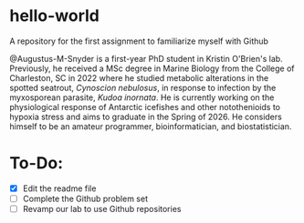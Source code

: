 # hello-world
A repository for the first assignment to familiarize myself with Github

@Augustus-M-Snyder is a first-year PhD student in Kristin O'Brien's lab. Previously, he received a MSc degree in Marine Biology from the College of Charleston, SC in 2022 where he studied metabolic alterations in the spotted seatrout, _Cynoscion nebulosus_, in response to infection by the myxosporean parasite, _Kudoa inornata_. He is currently working on the physiological response of Antarctic icefishes and other notothenioids to hypoxia stress and aims to graduate in the Spring of 2026. He considers himself to be an amateur programmer, bioinformatician, and biostatistician.

# To-Do:
- [X] Edit the readme file
- [ ] Complete the Github problem set
- [ ] Revamp our lab to use Github repositories
